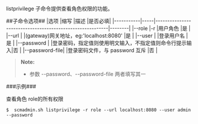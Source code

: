 listprivilege 子命令提供查看角色权限的功能。 

##子命令选项##
|选项       |缩写 |描述                                                      |是否必填|
|-----------|-----|----------------------------------------------------------|--------|
|--role     |-r   |用户角色                                                  |是      |
|--url      |     |(gateway)网关地址，eg:'localhost:8080'                    |是      |
|--user     |     |登录用户名                                              |是      |
|--password |     |登录密码，指定值则使用明文输入，不指定值则命令行提示输入|否      |
|--password-file| |登录密码文件，与 password 互斥                          |否      |

>  **Note:**
>
>  * 参数 --password、--password-file 两者填写其一

###示例###

查看角色 role的所有权限

   ```lang-javascript
   $  scmadmin.sh listprivilege -r role --url localhost:8080 --user admin --password
   ```